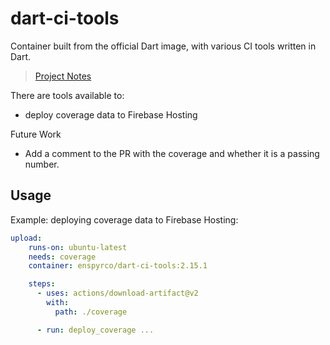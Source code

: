 # dart-ci-tools

Container built from the official Dart image, with various CI tools written in Dart.

> [Project Notes](https://enspyrco.notion.site/dart-ci-tools-2685a4251b11427faebb5d311ae66ad8)

There are tools available to:

- deploy coverage data to Firebase Hosting

Future Work

- Add a comment to the PR with the coverage and whether it is a passing number.

## Usage

Example: deploying coverage data to Firebase Hosting:

```yml
upload:
    runs-on: ubuntu-latest
    needs: coverage
    container: enspyrco/dart-ci-tools:2.15.1

    steps:
      - uses: actions/download-artifact@v2
        with:
          path: ./coverage

      - run: deploy_coverage ...
```
